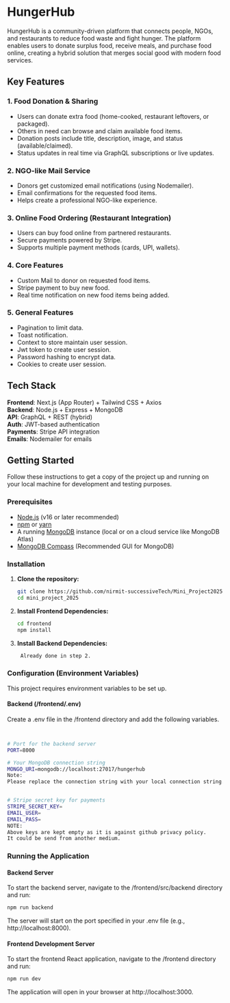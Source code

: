 #  HungerHub

HungerHub is a community-driven platform that connects people, NGOs, and restaurants to reduce food waste and fight hunger. The platform enables users to donate surplus food, receive meals, and purchase food online, creating a hybrid solution that merges social good with modern food services.

##  Key Features

### 1. Food Donation & Sharing
- Users can donate extra food (home-cooked, restaurant leftovers, or packaged).
- Others in need can browse and claim available food items.
- Donation posts include title, description, image, and status (available/claimed).
- Status updates in real time via GraphQL subscriptions or live updates.

### 2. NGO-like Mail Service
- Donors get customized email notifications (using Nodemailer).
- Email confirmations for the requested food items.
- Helps create a professional NGO-like experience.

### 3. Online Food Ordering (Restaurant Integration)
- Users can buy food online from partnered restaurants.
- Secure payments powered by Stripe.
- Supports multiple payment methods (cards, UPI, wallets).

### 4. Core Features
- Custom Mail to donor on requested food items.
- Stripe payment to buy new food.
- Real time notification on new food items being added.

### 5. General Features
- Pagination to limit data.
- Toast notification.
- Context to store maintain user session.
- Jwt token to create user session.
- Password hashing to encrypt data.
- Cookies to create user session.


##  Tech Stack

**Frontend**: Next.js (App Router) + Tailwind CSS + Axios  
**Backend**: Node.js + Express + MongoDB  
**API**: GraphQL + REST (hybrid)  
**Auth**: JWT-based authentication  
**Payments**: Stripe API integration  
**Emails**: Nodemailer for  emails  




##  Getting Started

Follow these instructions to get a copy of the project up and running on your local machine for development and testing purposes.

### Prerequisites
- [Node.js](https://nodejs.org/en/) (v16 or later recommended)
- [npm](https://www.npmjs.com/) or [yarn](https://yarnpkg.com/)
- A running [MongoDB](https://www.mongodb.com/) instance (local or on a cloud service like MongoDB Atlas)
- [MongoDB Compass](https://www.mongodb.com/products/compass) (Recommended GUI for MongoDB)

### Installation

1. **Clone the repository:**
   ```bash
   git clone https://github.com/nirmit-successiveTech/Mini_Project2025.git
   cd mini_project_2025
   ```

2. **Install Frontend Dependencies:**
   ```bash
   cd frontend
   npm install
   ```

3. **Install Backend Dependencies:**
   ```bash
    Already done in step 2.
   ```

###  Configuration (Environment Variables)

This project requires environment variables to be set up.

#### Backend (/frontend/.env)
Create a .env file in the /frontend directory and add the following variables.
```bash


# Port for the backend server
PORT=8000

# Your MongoDB connection string
MONGO_URI=mongodb://localhost:27017/hungerhub
Note:
Please replace the connection string with your local connection string.


# Stripe secret key for payments
STRIPE_SECRET_KEY=
EMAIL_USER=
EMAIL_PASS=
NOTE:
Above keys are kept empty as it is against github privacy policy.
It could be send from another medium.
```



###  Running the Application

#### Backend Server
To start the backend server, navigate to the /frontend/src/backend directory and run:
```bash
npm run backend
```
The server will start on the port specified in your .env file (e.g., http://localhost:8000).

#### Frontend Development Server
To start the frontend React application, navigate to the /frontend directory and run:
```bash
npm run dev
```
The application will open in your browser at http://localhost:3000.


